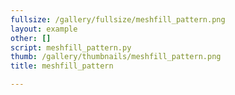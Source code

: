 ```yaml
---
fullsize: /gallery/fullsize/meshfill_pattern.png
layout: example
other: []
script: meshfill_pattern.py
thumb: /gallery/thumbnails/meshfill_pattern.png
title: meshfill_pattern

---
```


